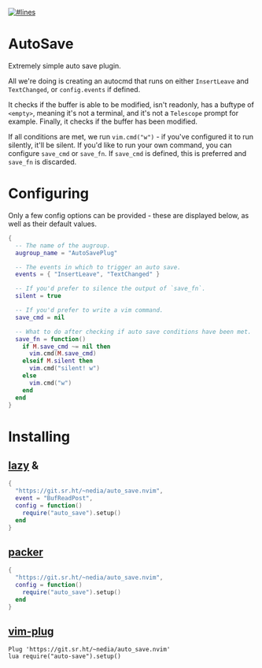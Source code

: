 [![#lines](https://img.shields.io/tokei/lines/sr.ht/~nedia/auto_save.nvim?label=%23lines)](https://img.shields.io/tokei/lines/sr.ht/~nedia/auto_save.nvim?label=%23lines)

# AutoSave

Extremely simple auto save plugin.

All we're doing is creating an autocmd that runs on either `InsertLeave` and
`TextChanged`, or `config.events` if defined.

It checks if the buffer is able to be modified, isn't readonly, has a buftype
of `<empty>`, meaning it's not a terminal, and it's not a `Telescope` prompt
for example. Finally, it checks if the buffer has been modified.

If all conditions are met, we run `vim.cmd("w")` - if you've configured it to
run silently, it'll be silent. If you'd like to run your own command, you can
configure `save_cmd` or `save_fn`. If `save_cmd` is defined, this is preferred
and `save_fn` is discarded.

# Configuring

Only a few config options can be provided - these are displayed below, as well
as their default values.

```lua
{
  -- The name of the augroup.
  augroup_name = "AutoSavePlug"

  -- The events in which to trigger an auto save.
  events = { "InsertLeave", "TextChanged" }

  -- If you'd prefer to silence the output of `save_fn`.
  silent = true

  -- If you'd prefer to write a vim command.
  save_cmd = nil

  -- What to do after checking if auto save conditions have been met.
  save_fn = function()
    if M.save_cmd ~= nil then
      vim.cmd(M.save_cmd)
    elseif M.silent then
      vim.cmd("silent! w")
    else
      vim.cmd("w")
    end
  end
}
```

# Installing

## [lazy](https://github.com/folke/lazy.nvim) &

```lua
{
  "https://git.sr.ht/~nedia/auto_save.nvim",
  event = "BufReadPost",
  config = function()
    require("auto_save").setup()
  end
}
```

## [packer](https://github.com/wbthomason/packer.nvim)

```lua
{
  "https://git.sr.ht/~nedia/auto_save.nvim",
  config = function()
    require("auto_save").setup()
  end
}
```

## [vim-plug](https://github.com/junegunn/vim-plug)

```vim
Plug 'https://git.sr.ht/~nedia/auto_save.nvim'
lua require("auto-save").setup()
```
